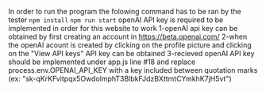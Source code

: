 In order to run the program  the folowing command has to be ran by the tester
`npm install`
`npm run start`
openAI API key is required to be implemented in order for this website to work
1-openAI api key can be obtained by first creating an account in https://beta.openai.com/
2-when the openAI acount is created by clicking on the profile picture and clicking on the "View API keys" API key can be obtained
3-recieved openAI API key should be implemented under app.js line #18 and replace process.env.OPENAI_API_KEY with a key included between quotation marks (ex: "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")
